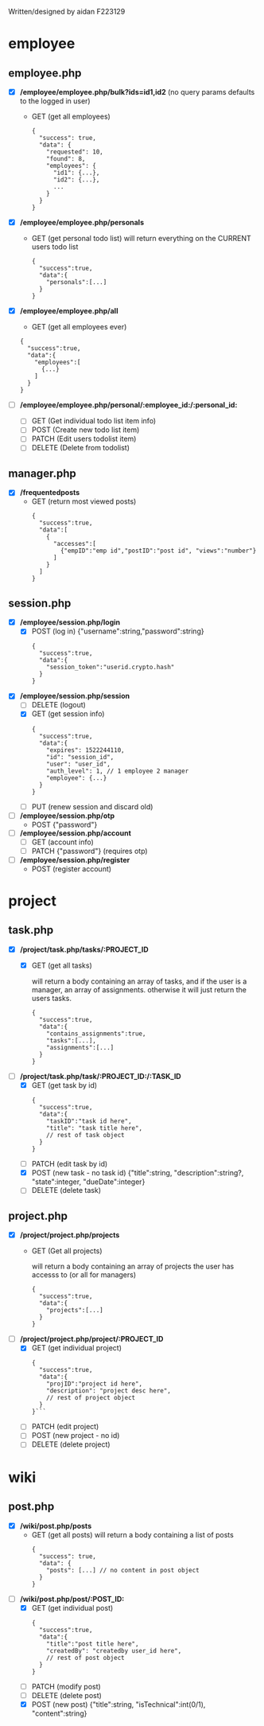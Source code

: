 Written/designed by aidan F223129
# employee

## employee.php

- [x] **/employee/employee.php/bulk?ids=id1,id2** (no query params defaults to the logged in user)
  - GET (get all employees)
    
    ```jsonc
    {
      "success": true,
      "data": {
        "requested": 10,
        "found": 8,
        "employees": {
          "id1": {...},
          "id2": {...},
          ...
        }
      }
    }
    ```

- [x] **/employee/employee.php/personals**
  - GET (get personal todo list)
    will return everything on the CURRENT users todo list
    ```jsonc
    {
      "success":true,
      "data":{
        "personals":[...]
      }
    }
    ```

- [x] **/employee/employee.php/all**
  - GET (get all employees ever)
  ```jsonc
  {
    "success":true,
    "data":{
      "employees":[
        {...}
      ]
    }
  }
  ```

- [ ] **/employee/employee.php/personal/:employee_id:/:personal_id:**
  - [ ] GET (Get individual todo list item info)
  - [ ] POST (Create new todo list item)
  - [ ] PATCH (Edit users todolist item)
  - [ ] DELETE (Delete from todolist)

## manager.php
- [x] **/frequentedposts**
  - GET (return most viewed posts)
    ```jsonc
    {
      "success":true,
      "data":[
        {
          "accesses":[
            {"empID":"emp id","postID":"post id", "views":"number"}
          ]
        }
      ]
    }
    ``` 

## session.php
- [x] **/employee/session.php/login**
  - [x] POST (log in) {"username":string,"password":string}
    ```jsonc
    {
      "success":true,
      "data":{
        "session_token":"userid.crypto.hash"
      }
    }
    ```
- [x] **/employee/session.php/session**
  - [ ] DELETE (logout)
  - [x] GET (get session info)
    ```jsonc
    {
      "success":true,
      "data":{
        "expires": 1522244110,
        "id": "session_id",
        "user": "user_id",
        "auth_level": 1, // 1 employee 2 manager
        "employee": {...}
      }
    }
    ```
  - [ ] PUT (renew session and discard old)
- [ ] **/employee/session.php/otp**
  - POST {"password"}
- [ ] **/employee/session.php/account**
    - [ ] GET (account info)
    - [ ] PATCH {"password"} (requires otp)
- [ ] **/employee/session.php/register**
    - POST (register account)

# project

## task.php
- [x] **/project/task.php/tasks/:PROJECT_ID**
    - [x] GET (get all tasks)
      
      will return a body containing an array of tasks, and if the user is a manager, an array of assignments. otherwise it will just return the users tasks.
      ```jsonc
      {
        "success":true,
        "data":{
          "contains_assignments":true,
          "tasks":[...],
          "assignments":[...]
        }
      }
      ```
- [ ] **/project/task.php/task/:PROJECT_ID:/:TASK_ID**
  - [x] GET (get task by id)
    ```jsonc
    {
      "success":true,
      "data":{
        "taskID":"task id here",
        "title": "task title here",
        // rest of task object
      }
    }
    ```
  - [ ] PATCH (edit task by id)
  - [x] POST (new task - no task id)
      {"title":string, "description":string?, "state":integer, "dueDate":integer}
  - [ ] DELETE (delete task)

## project.php
- [x] **/project/project.php/projects**
    - GET (Get all projects)
      
      will return a body containing an array of projects the user has accesss to (or all for managers)
      ```jsonc
      {
        "success":true,
        "data":{
          "projects":[...]
        }
      }
      ```
- [ ] **/project/project.php/project/:PROJECT_ID**
    - [x] GET (get individual project)
      ```jsonc
      {
        "success":true,
        "data":{
          "projID":"project id here",
          "description": "project desc here",
          // rest of project object
        }
      }```
    - [ ] PATCH (edit project)
    - [ ] POST (new project - no id)
    - [ ] DELETE (delete project)

# wiki
## post.php
- [x] **/wiki/post.php/posts**
  - GET (get all posts)
    will return a body containing a list of posts
    ```jsonc
    {
      "success": true,
      "data": {
        "posts": [...] // no content in post object
      }
    }
    ```
- [ ] **/wiki/post.php/post/:POST_ID:**
  - [x] GET (get individual post)
    ```jsonc
    {
      "success":true,
      "data":{
        "title":"post title here",
        "createdBy": "createdby user_id here",
        // rest of post object
      }
    }
    ```
  - [ ] PATCH (modify post)
  - [ ] DELETE (delete post)
  - [x] POST (new post) {"title":string, "isTechnical":int(0/1), "content":string}